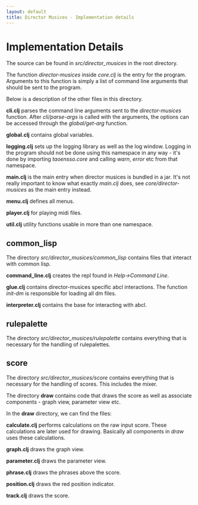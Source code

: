 ```yaml
---
layout: default
title: Director Musices - Implementation details
---
```


# Implementation Details

The source can be found in *src/director_musices* in the root
directory. 

The function *director-musices* inside *core.clj* is the entry for the program.
Arguments to this function is simply a list of command line arguments that
should be sent to the program.

Below is a description of the other files in this directory.

**cli.clj** parses the command line arguments sent to the *director-musices*
function. After *cli/parse-args* is called with the arguments, the options can
be accessed through the *global/get-arg* function.


**global.clj** contains global variables.

**logging.clj** sets up the logging library as well as the log window. Logging
in the program should not be done using this namespace in any way - it's done
by importing *taoensso.core* and calling *warn*, *error* etc from that namespace.

**main.clj** is the main entry when director musices is bundled in a jar. It's
not really important to know what exactly *main.clj* does, see
*core/director-musices* as the main entry instead.

**menu.clj** defines all menus.

**player.clj** for playing midi files.

**util.clj** utility functions usable in more than one namespace.

## common_lisp

The directory *src/director_musices/common_lisp* contains files that interact
with common lisp.

**command_line.clj** creates the repl found in *Help->Command Line*.

**glue.clj** contains director-musices specific abcl interactions. The function
*init-dm* is responsible for loading all dm files.

**interpreter.clj** contains the base for interacting with abcl.

## rulepalette

The directory *src/director_musices/rulepalette* contains everything that is
necessary for the handling of rulepalettes.

## score

The directory *src/director_musices/score* contains everything that is necessary
for the handling of scores. This includes the mixer.

The directory **draw** contains code that draws the score as well as associate
components - graph view, parameter view etc.

In the **draw** directory, we can find the files:

**calculate.clj** performs calculations on the raw input score. These calculations
are later used for drawing. Basically all components in *draw* uses these
calculations.

**graph.clj** draws the graph view.

**parameter.clj** draws the parameter view.

**phrase.clj** draws the phrases above the score.

**position.clj** draws the red position indicator.

**track.clj** draws the score.
